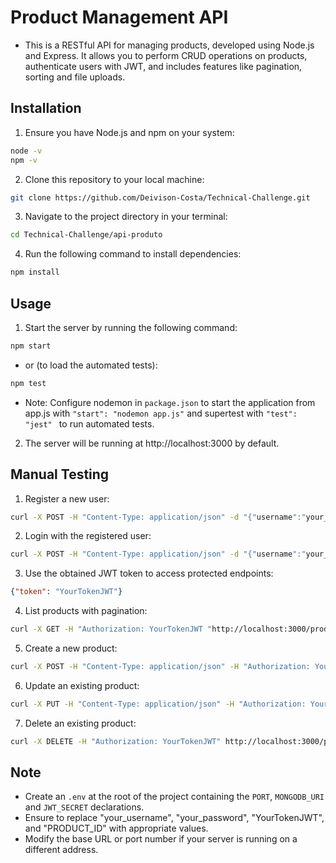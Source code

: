 # Product Management API
- This is a RESTful API for managing products, developed using Node.js and Express. It allows you to perform CRUD operations on products, authenticate users with JWT, and includes features like pagination, sorting and file uploads.

## Installation
1. Ensure you have Node.js and npm on your system:
```bash
node -v
npm -v
```
2. Clone this repository to your local machine:
```bash
git clone https://github.com/Deivison-Costa/Technical-Challenge.git
```
3. Navigate to the project directory in your terminal:
```bash
cd Technical-Challenge/api-produto
```
4. Run the following command to install dependencies:
```bash
npm install
```

## Usage
1. Start the server by running the following command:
```bash
npm start
```
- or (to load the automated tests):
```bash
npm test
```
- Note: Configure nodemon in `package.json` to start the application from app.js with `"start": "nodemon app.js"` and supertest with `"test": "jest" ` to run automated tests.

2. The server will be running at http://localhost:3000 by default.

## Manual Testing
1. Register a new user:
```bash
curl -X POST -H "Content-Type: application/json" -d "{"username":"your_username","password":"your_password"}" http://localhost:3000/auth/register
```
2. Login with the registered user:
```bash
curl -X POST -H "Content-Type: application/json" -d "{"username":"your_username","password":"your_password"}" http://localhost:3000/auth/login
```
3. Use the obtained JWT token to access protected endpoints:
```json
{"token": "YourTokenJWT"}
```
4. List products with pagination:
```bash
curl -X GET -H "Authorization: YourTokenJWT "http://localhost:3000/products?page=1&limit=10&sortBy=name&sortOrder=asc""
```
5. Create a new product:
```bash
curl -X POST -H "Content-Type: application/json" -H "Authorization: YourTokenJWT" -d "{"name":"Product Name","description":"Product Description","price":19.99}" http://localhost:3000/products
```
6. Update an existing product:
```bash
curl -X PUT -H "Content-Type: application/json" -H "Authorization: YourTokenJWT" -d "{"name":"New Product Name","description":"New Product Description","price":29.99}" http://localhost:3000/products/PRODUCT_ID
```
7. Delete an existing product:
```bash
curl -X DELETE -H "Authorization: YourTokenJWT" http://localhost:3000/products/PRODUCT_ID
```
## Note
- Create an `.env` at the root of the project containing the `PORT`, `MONGODB_URI` and `JWT_SECRET` declarations.
- Ensure to replace "your_username", "your_password", "YourTokenJWT", and "PRODUCT_ID" with appropriate values.
- Modify the base URL or port number if your server is running on a different address.
